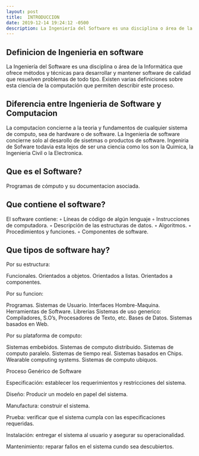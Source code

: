 ```yaml
---
layout: post
title:  INTRODUCCION
date: 2019-12-14 19:24:12 -0500
description: La Ingeniería del Software es una disciplina o área de la Informática que ofrece métodos y técnicas para desarrollar y mantener software de calidad que resuelven problemas de todo tipo. Existen varias definiciones sobre esta ciencia de la computación que permiten describir este proceso.
---
```


## Definicion de Ingenieria en software


La Ingeniería del Software es una disciplina o área de la Informática que ofrece métodos y técnicas para desarrollar y mantener software de calidad que resuelven problemas de todo tipo. Existen varias definiciones sobre esta ciencia de la computación que permiten describir este proceso.


## Diferencia  entre Ingenieria de Software y Computacion 

 La computacion concierne a la teoria y fundamentos de cualquier sistema de computo, sea de hardware o de software.
 La Ingenieria de software concierne solo al desarollo de sisetmas o productos de software. 
 Ingeniria de Sofware todavia esta lejos de ser una ciencia como los son la Quimica, la Ingenieria Civil o la Electronica.


## Que es el Software? 

Programas de cómputo y su documentacion asociada.

## Que contiene el software?

El software contiene: 
◦ Líneas de código de algún lenguaje
◦ Instrucciones de computadora. 
◦ Descripción de las estructuras de datos. 
◦ Algoritmos. 
◦ Procedimientos y funciones. 
◦ Componentes de software.


## Que tipos de software hay?

Por su estructura: 

 Funcionales.
 Orientados a objetos.
 Orientados a listas.
 Orientados a componentes. 

Por su funcion: 

 Programas.
 Sistemas de Usuario. 
 Interfaces Hombre-Maquina. 
 Herramientas de Software. 
 Librerias 
 Sistemas de uso generico: Compiladores, S.O’s, Procesadores de Texto, etc.
 Bases de Datos. 
 Sistemas basados en Web.

 Por su plataforma de computo: 
 
  Sistemas embebidos. 
  Sistemas de computo distribuido. 
  Sistemas de computo paralelo. 
  Sistemas de tiempo real. 
  Sistemas basados en Chips. 
  Wearable computing systems.
  Sistemas de computo ubiquos. 

Proceso Genérico de Software

 Especificación: establecer los requerimientos y restricciones del sistema. 
 
 Diseño: Producir un modelo en papel del sistema.
 
 Manufactura: construir el sistema.
 
 Prueba: verificar que el sistema cumpla con las especificaciones requeridas.
 
 Instalación: entregar el sistema al usuario y asegurar su operacionalidad.
 
 Mantenimiento: reparar fallos en el sistema cundo sea descubiertos.
 
